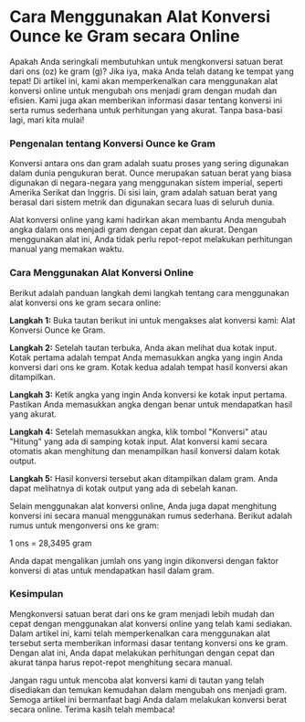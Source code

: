 Cara Menggunakan Alat Konversi Ounce ke Gram secara Online
==========================================================

Apakah Anda seringkali membutuhkan untuk mengkonversi satuan berat dari ons (oz) ke gram (g)? Jika iya, maka Anda telah datang ke tempat yang tepat! Di artikel ini, kami akan memperkenalkan cara menggunakan alat konversi online untuk mengubah ons menjadi gram dengan mudah dan efisien. Kami juga akan memberikan informasi dasar tentang konversi ini serta rumus sederhana untuk perhitungan yang akurat. Tanpa basa-basi lagi, mari kita mulai!

### Pengenalan tentang Konversi Ounce ke Gram

Konversi antara ons dan gram adalah suatu proses yang sering digunakan dalam dunia pengukuran berat. Ounce merupakan satuan berat yang biasa digunakan di negara-negara yang menggunakan sistem imperial, seperti Amerika Serikat dan Inggris. Di sisi lain, gram adalah satuan berat yang berasal dari sistem metrik dan digunakan secara luas di seluruh dunia.

Alat konversi online yang kami hadirkan akan membantu Anda mengubah angka dalam ons menjadi gram dengan cepat dan akurat. Dengan menggunakan alat ini, Anda tidak perlu repot-repot melakukan perhitungan manual yang memakan waktu.

### Cara Menggunakan Alat Konversi Online

Berikut adalah panduan langkah demi langkah tentang cara menggunakan alat konversi ons ke gram secara online:

**Langkah 1:** Buka tautan berikut ini untuk mengakses alat konversi kami: Alat Konversi Ounce ke Gram.

**Langkah 2:** Setelah tautan terbuka, Anda akan melihat dua kotak input. Kotak pertama adalah tempat Anda memasukkan angka yang ingin Anda konversi dari ons ke gram. Kotak kedua adalah tempat hasil konversi akan ditampilkan.

**Langkah 3:** Ketik angka yang ingin Anda konversi ke kotak input pertama. Pastikan Anda memasukkan angka dengan benar untuk mendapatkan hasil yang akurat.

**Langkah 4:** Setelah memasukkan angka, klik tombol "Konversi" atau "Hitung" yang ada di samping kotak input. Alat konversi kami secara otomatis akan menghitung dan menampilkan hasil konversi dalam kotak output.

**Langkah 5:** Hasil konversi tersebut akan ditampilkan dalam gram. Anda dapat melihatnya di kotak output yang ada di sebelah kanan.

Selain menggunakan alat konversi online, Anda juga dapat menghitung konversi ini secara manual menggunakan rumus sederhana. Berikut adalah rumus untuk mengonversi ons ke gram:

1 ons = 28,3495 gram

Anda dapat mengalikan jumlah ons yang ingin dikonversi dengan faktor konversi di atas untuk mendapatkan hasil dalam gram.

### Kesimpulan

Mengkonversi satuan berat dari ons ke gram menjadi lebih mudah dan cepat dengan menggunakan alat konversi online yang telah kami sediakan. Dalam artikel ini, kami telah memperkenalkan cara menggunakan alat tersebut serta memberikan informasi dasar tentang konversi ons ke gram. Dengan alat ini, Anda dapat melakukan perhitungan dengan cepat dan akurat tanpa harus repot-repot menghitung secara manual.

Jangan ragu untuk mencoba alat konversi kami di tautan yang telah disediakan dan temukan kemudahan dalam mengubah ons menjadi gram. Semoga artikel ini bermanfaat bagi Anda dalam melakukan konversi berat secara online. Terima kasih telah membaca!